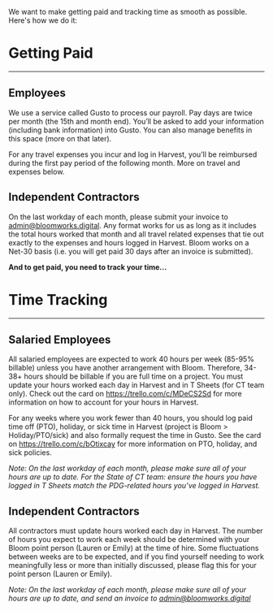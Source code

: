 We want to make getting paid and tracking time as smooth as possible. Here's how we do it: 

# Getting Paid
---------------------

## Employees
We use a service called Gusto to process our payroll. Pay days are twice per month (the 15th and month end). You’ll be asked to add your information (including bank information) into Gusto. You can also manage benefits in this space (more on that later). 

For any travel expenses you incur and log in Harvest, you’ll be reimbursed during the first pay period of the following month. More on travel and expenses below. 

## Independent Contractors
On the last workday of each month, please submit your invoice to admin@bloomworks.digital. Any format works for us as long as it includes the total hours worked that month and all travel related expenses that tie out exactly to the expenses and hours logged in Harvest.  Bloom works on a Net-30 basis (i.e. you will get paid 30 days after an invoice is submitted).

**And to get paid, you need to track your time...**

# Time Tracking
------------------------------

## Salaried Employees
All salaried employees are expected to work 40 hours per week (85-95% billable) unless you have another arrangement with Bloom. Therefore, 34-38+ hours should be billable if you are full time on a project. You must update your hours worked each day in Harvest and in T Sheets (for CT team only). Check out the card on https://trello.com/c/MDeCS2Sd for more information on how to account for your hours in Harvest.

For any weeks where you work fewer than 40 hours, you should log paid time off (PTO), holiday, or sick time in Harvest (project is Bloom > Holiday/PTO/sick) and also formally request the time in Gusto. See the card on https://trello.com/c/bOtixcay for more information on PTO, holiday, and sick policies.

*Note: On the last workday of each month, please make sure all of your hours are up to date. For the State of CT team: ensure the hours you have logged in T Sheets match the PDG-related hours you’ve logged in Harvest.* 

## Independent Contractors
All contractors must update hours worked each day in Harvest. The number of hours you expect to work each week should be determined with your Bloom point person (Lauren or Emily) at the time of hire. Some fluctuations between weeks are to be expected, and if you find yourself needing to work meaningfully less or more than initially discussed, please flag this for your point person (Lauren or Emily).  

*Note: On the last workday of each month, please make sure all of your hours are up to date, and send an invoice to admin@bloomworks.digital*
